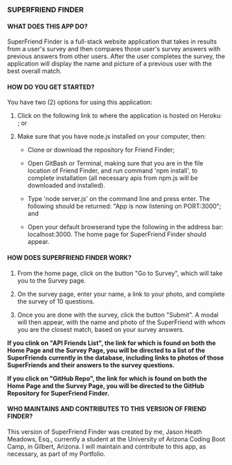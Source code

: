### SUPERFRIEND FINDER

#### __WHAT DOES THIS APP DO?__

SuperFriend Finder is a full-stack website application that takes in results from a user's survey and then compares those user's survey answers with previous answers from other users. After the user completes the survey, the application will display the name and picture of a previous user with the best overall match.

#### __HOW DO YOU GET STARTED?__

You have two (2) options for using this application:

1. Click on the following link to where the application is hosted on Heroku: ; or

2. Make sure that you have node.js installed on your computer, then:

    - Clone or download the repository for Friend Finder;

    - Open GitBash or Terminal, making sure that you are in the file location of Friend Finder, and run command 'npm install', to complete installation (all necessary apis from npm.js will be downloaded and installed). 

    - Type 'node server.js' on the command line and press enter. The following should be returned: "App is now listening on PORT:3000"; and

    - Open your default browserand type the following in the address bar: localhost:3000. The home page for SuperFriend Finder should appear.

#### __HOW DOES SUPERFRIEND FINDER WORK?__

1. From the home page, click on the button "Go to Survey", which will take you to the Survey page.

2. On the survey page, enter your name, a link to your photo, and complete the survey of 10 questions.

3. Once you are done with the survey, click the button "Submit". A modal will then appear, with the name and photo of the SuperFriend with whom you are the closest match, based on your survey answers.

  __If you clink on "API Friends List", the link for which is found on both the Home Page and the Survey Page, you will be directed to a list of the SuperFriends currently in the database, including links to photos of those SuperFriends and their answers to the survey questions.__

  __If you click on "GitHub Repo", the link for which is found on both the Home Page and the Survey Page, you will be directed to the GitHub Repository for SuperFriend Finder.__ 

#### __WHO MAINTAINS AND CONTRIBUTES TO THIS VERSION OF FRIEND FINDER?__

This version of SuperFriend Finder was created by me, Jason Heath Meadows, Esq., currently a student at the University of Arizona Coding Boot Camp, in Gilbert, Arizona. I will maintain and contribute to this app, as necessary, as part of my Portfolio.

